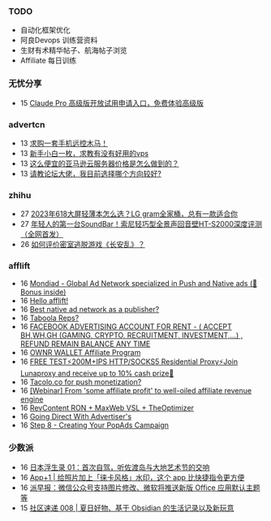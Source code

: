 ### TODO
-  自动化框架优化
-  阿良Devops 训练营资料
-  生财有术精华帖子、航海帖子浏览
-  Affiliate 每日训练

### 无忧分享
<!-- ruyo:START -->
-  15 [Claude Pro 高级版开放试用申请入口，免费体验高级版](https://51.ruyo.net/18456.html)<!-- ruyo:END -->

### advertcn
<!-- advertcn:START -->
-  13 [求购一套手机远控木马！](https://www.advertcn.com/forum.php?mod=viewthread&tid=111618)
-  13 [新手小白一枚，求教有没有好用的vps](https://www.advertcn.com/forum.php?mod=viewthread&tid=111616)
-  13 [这么便宜的亚马逊云服务器价格是怎么做到的？](https://www.advertcn.com/forum.php?mod=viewthread&tid=111615)
-  13 [请教论坛大佬，我目前选择哪个方向较好?](https://www.advertcn.com/forum.php?mod=viewthread&tid=111614)<!-- advertcn:END -->

### zhihu
<!-- zhihu:START -->
-  27 [2023年618大屏轻薄本怎么选？LG gram全家桶，总有一款适合你](http://zhuanlan.zhihu.com/p/632641888?utm_campaign=rss&utm_medium=rss&utm_source=rss&utm_content=title)
-  27 [年轻人的第一台SoundBar！索尼轻巧型全景声回音壁HT-S2000深度评测（全网首发）](http://zhuanlan.zhihu.com/p/630990296?utm_campaign=rss&utm_medium=rss&utm_source=rss&utm_content=title)
-  26 [如何评价密室逃脱游戏《长安乱》？](http://www.zhihu.com/question/563950552/answer/3045961312?utm_campaign=rss&utm_medium=rss&utm_source=rss&utm_content=title)<!-- zhihu:END -->

### afflift
<!-- afflift:START -->
-  16 [Mondiad - Global Ad Network specialized in Push and Native ads &lpar;🎁 Bonus inside&rpar;](https://afflift.com/f/threads/mondiad-global-ad-network-specialized-in-push-and-native-ads-%F0%9F%8E%81-bonus-inside.8789/)
-  16 [Hello afflift!](https://afflift.com/f/threads/hello-afflift.11455/)
-  16 [Best native ad network as a publisher?](https://afflift.com/f/threads/best-native-ad-network-as-a-publisher.10533/)
-  16 [Taboola Reps?](https://afflift.com/f/threads/taboola-reps.11326/)
-  16 [FACEBOOK ADVERTISING ACCOUNT FOR RENT - &lpar; ACCEPT BH,WH,GH &lpar;GAMING, CRYPTO, RECRUITMENT, INVESTMENT,...&rpar; , REFUND REMAIN BALANCE ANY TIME](https://afflift.com/f/threads/facebook-advertising-account-for-rent-accept-bh-wh-gh-gaming-crypto-recruitment-investment-refund-remain-balance-any-time.11161/)
-  16 [OWNR WALLET Affiliate Program](https://afflift.com/f/threads/ownr-wallet-affiliate-program.9733/)
-  16 [FREE TEST⚡200M+IPS HTTP/SOCKS5 Residential Proxy⚡Join Lunaproxy and receive up to 10% cash prize🎁](https://afflift.com/f/threads/free-test%E2%9A%A1200m-ips-http-socks5-residential-proxy%E2%9A%A1join-lunaproxy-and-receive-up-to-10-cash-prize%F0%9F%8E%81.11064/)
-  16 [Tacolo.co for push monetization?](https://afflift.com/f/threads/tacolo-co-for-push-monetization.9394/)
-  16 [[Webinar] From &#39;some affiliate profit&#39; to well-oiled affiliate revenue engine](https://afflift.com/f/threads/webinar-from-some-affiliate-profit-to-well-oiled-affiliate-revenue-engine.11460/)
-  16 [RevContent RON + MaxWeb VSL + TheOptimizer](https://afflift.com/f/threads/revcontent-ron-maxweb-vsl-theoptimizer.11415/)
-  16 [Going Direct With Advertiser&#39;s](https://afflift.com/f/threads/going-direct-with-advertisers.11453/)
-  16 [Step 8 - Creating Your PopAds Campaign](https://afflift.com/f/threads/step-8-creating-your-popads-campaign.2945/)<!-- afflift:END -->

### 少数派
<!-- sspai:START -->
-  16 [日本浮生录 01：首次自驾，听佐渡岛与大地艺术节的交响](https://sspai.com/post/81940)
-  16 [App+1 | 给照片加上「徕卡风格」水印，这个 app 比快捷指令更方便](https://sspai.com/post/81413)
-  16 [派早报：微信公众号支持图片修改、微软将推送新版 Office 应用默认主题等](https://sspai.com/post/82066)
-  15 [社区速递 008 | 夏日好物、基于 Obsidian 的生活记录以及新玩意](https://sspai.com/post/82042)<!-- sspai:END -->
